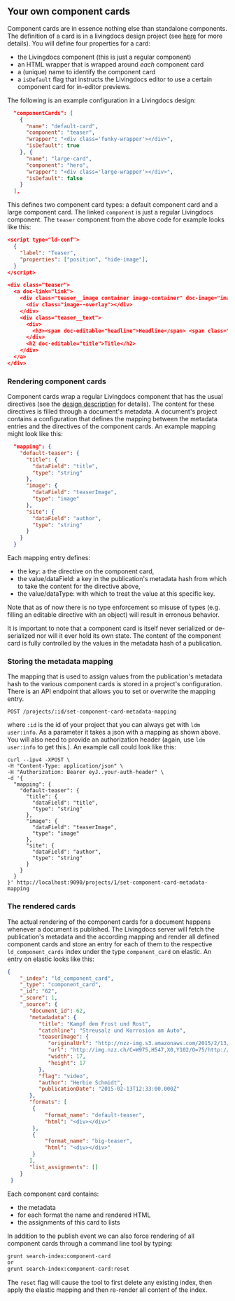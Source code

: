 ## Your own component cards

Component cards are in essence nothing else than standalone components. The definition of a card is in a livingdocs design project (see [here](../design/create_designs.md) for more details). You will define four properties for a card:
- the Livingdocs component (this is just a regular component)
- an HTML wrapper that is wrapped around *each* component card
- a (unique) name to identify the component card
- a `isDefault` flag that instructs the Livingdocs editor to use a certain component card for in-editor previews.

The following is an example configuration in a Livingdocs design:
```json
  "componentCards": [
    {
      "name": "default-card",
      "component": "teaser",
      "wrapper": "<div class='funky-wrapper'></div>",
      "isDefault": true
    }, {
      "name": "large-card",
      "component": "hero",
      "wrapper": "<div class='large-wrapper'></div>",
      "isDefault": false
    }
  ],
```

This defines two component card types: a default component card and a large component card. The linked `component` is just a regular Livingdocs component. The `teaser` component from the above code for example looks like this:
```json
<script type="ld-conf">
  {
    "label": "Teaser",
    "properties": ["position", "hide-image"],
  }
</script>

<div class="teaser">
  <a doc-link="link">
    <div class="teaser__image container image-container" doc-image="image">
      <div class="image--overlay"></div>
    </div>
    <div class="teaser__text">
      <div>
        <h3><span doc-editable="headline">Headline</span> <span class="source" doc-editable="site">Source</span></h3>
      </div>
      <h2 doc-editable="title">Title</h2>
    </div>
  </a>
</div>
```

### Rendering component cards

Component cards wrap a regular Livingdocs component that has the usual directives (see the [design description](../design/create_designs.md) for details). The content for these directives is filled through a document's metadata. A document's project contains a configuration that defines the mapping between the metadata entries and the directives of the component cards. An example mapping might look like this:
```json
  "mapping": {
    "default-teaser": {
      "title": {
        "dataField": "title",
        "type": "string"
      },
      "image": {
        "dataField": "teaserImage",
        "type": "image"
      },
      "site": {
        "dataField": "author",
        "type": "string"
      }
    }
  }
```
Each mapping entry defines: 
- the key: a the directive on the component card,
- the value/dataField: a key in the publication's metadata hash from which to take the content for the directive above,
- the value/dataType: with which to treat the value at this specific key.

Note that as of now there is no type enforcement so misuse of types (e.g. filling an editable directive with an object) will result in erronous behavior.

It is important to note that a component card is itself never serialized or de-serialized nor will it ever hold its own state. The content of the component card is fully controlled by the values in the metadata hash of a publication.

### Storing the metadata mapping

The mapping that is used to assign values from the publication's metadata hash to the various component cards is stored in a project's configuration. There is an API endpoint that allows you to set or overwrite the mapping entry.

```
POST /projects/:id/set-component-card-metadata-mapping
```

where `:id` is the id of your project that you can always get with `ldm user:info`. As a parameter it takes a json with a mapping as shown above. You will also need to provide an authorization header (again, use `ldm user:info` to get this.). An example call could look like this:
```
curl --ipv4 -XPOST \
-H "Content-Type: application/json" \
-H "Authorization: Bearer eyJ..your-auth-header" \
-d '{
  "mapping": {
    "default-teaser": {
      "title": {
        "dataField": "title",
        "type": "string"
      },
      "image": {
        "dataField": "teaserImage",
        "type": "image"
      },
      "site": {
        "dataField": "author",
        "type": "string"
      }
    }
  }
}' http://localhost:9090/projects/1/set-component-card-metadata-mapping
```

### The rendered cards

The actual rendering of the component cards for a document happens whenever a document is published. The Livingdocs server will fetch the publication's metadata and the according mapping and render all defined component cards and  store an entry for each of them to the respective `ld_component_cards` index under the type `component_card` on elastic. An entry on elastic looks like this:
```json
{
    "_index": "ld_component_card",
    "_type": "component_card",
    "_id": "62",
    "_score": 1,
    "_source": {
       "document_id": 62,
       "metadadata": {
          "title": "Kampf dem Frost und Rost",
          "catchline": "Streusalz und Korrosion am Auto",
          "teaserImage": {
             "originalUrl": "http://nzz-img.s3.amazonaws.com/2015/2/13/253ac65c-e130-48b8-8a85-257007cb335b.jpeg",
             "url": "http://img.nzz.ch/C=W975,H547,X0,Y102/O=75/http://nzz-img.s3.amazonaws.com/2015/2/13/253ac65c-e130-48b8-8a85-257007cb335b.jpeg",
             "width": 17,
             "height": 17
          },
          "flag": "video",
          "author": "Herbie Schmidt",
          "publicationDate": "2015-02-13T12:33:00.000Z"
       },
       "formats": [
        {
            "format_name": "default-teaser",
            "html": "<div></div>"
        },
        {
            "format_name": "big-teaser",
            "html": "<div></div>"
        }
       ],
       "list_assignments": []
    }
 }
```
Each component card contains:
- the metadata
- for each format the name and rendered HTML
- the assignments of this card to lists

In addition to the publish event we can also force rendering of all component cards through a command line tool by typing:
```bash
grunt search-index:component-card
or
grunt search-index:component-card:reset
```
The `reset` flag will cause the tool to first delete any existing index, then apply the elastic mapping and then re-render all content of the index.
